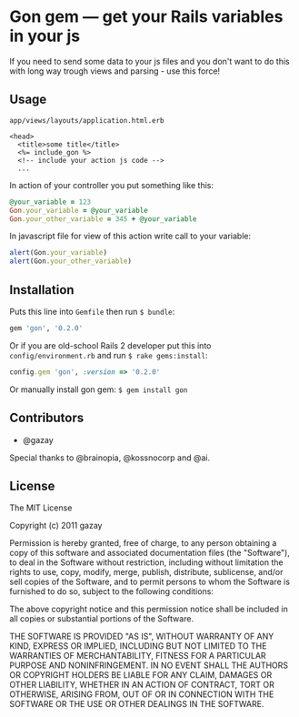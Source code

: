 # Gon gem — get your Rails variables in your js

If you need to send some data to your js files and you don't want to do this with long way trough views and parsing - use this force!

## Usage

`app/views/layouts/application.html.erb`

``` erb
<head>
  <title>some title</title>
  <%= include_gon %>
  <!-- include your action js code -->
  ...
```

In action of your controller you put something like this:

``` ruby
@your_variable = 123
Gon.your_variable = @your_variable
Gon.your_other_variable = 345 + @your_variable
```

In javascript file for view of this action write call to your variable:

``` js
alert(Gon.your_variable)
alert(Gon.your_other_variable)
```

## Installation

Puts this line into `Gemfile` then run `$ bundle`:

``` ruby
gem 'gon', '0.2.0'
```

Or if you are old-school Rails 2 developer put this into `config/environment.rb` and run `$ rake gems:install`:

``` ruby
config.gem 'gon', :version => '0.2.0'
```

Or manually install gon gem: `$ gem install gon`

## Contributors

* @gazay

Special thanks to @brainopia, @kossnocorp and @ai.

## License

The MIT License

Copyright (c) 2011 gazay

Permission is hereby granted, free of charge, to any person obtaining a copy of this software and associated documentation files (the "Software"), to deal in the Software without restriction, including without limitation the rights to use, copy, modify, merge, publish, distribute, sublicense, and/or sell copies of the Software, and to permit persons to whom the Software is furnished to do so, subject to the following conditions:

The above copyright notice and this permission notice shall be included in all copies or substantial portions of the Software.

THE SOFTWARE IS PROVIDED "AS IS", WITHOUT WARRANTY OF ANY KIND, EXPRESS OR IMPLIED, INCLUDING BUT NOT LIMITED TO THE WARRANTIES OF MERCHANTABILITY, FITNESS FOR A PARTICULAR PURPOSE AND NONINFRINGEMENT. IN NO EVENT SHALL THE AUTHORS OR COPYRIGHT HOLDERS BE LIABLE FOR ANY CLAIM, DAMAGES OR OTHER LIABILITY, WHETHER IN AN ACTION OF CONTRACT, TORT OR OTHERWISE, ARISING FROM, OUT OF OR IN CONNECTION WITH THE SOFTWARE OR THE USE OR OTHER DEALINGS IN THE SOFTWARE.
